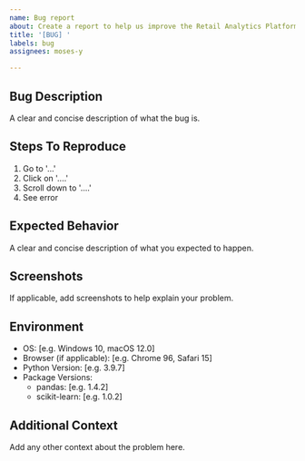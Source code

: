 ```yaml
---
name: Bug report
about: Create a report to help us improve the Retail Analytics Platform
title: '[BUG] '
labels: bug
assignees: moses-y

---
```


## Bug Description
A clear and concise description of what the bug is.

## Steps To Reproduce
1. Go to '...'
2. Click on '....'
3. Scroll down to '....'
4. See error

## Expected Behavior
A clear and concise description of what you expected to happen.

## Screenshots
If applicable, add screenshots to help explain your problem.

## Environment
- OS: [e.g. Windows 10, macOS 12.0]
- Browser (if applicable): [e.g. Chrome 96, Safari 15]
- Python Version: [e.g. 3.9.7]
- Package Versions:
  - pandas: [e.g. 1.4.2]
  - scikit-learn: [e.g. 1.0.2]

## Additional Context
Add any other context about the problem here.